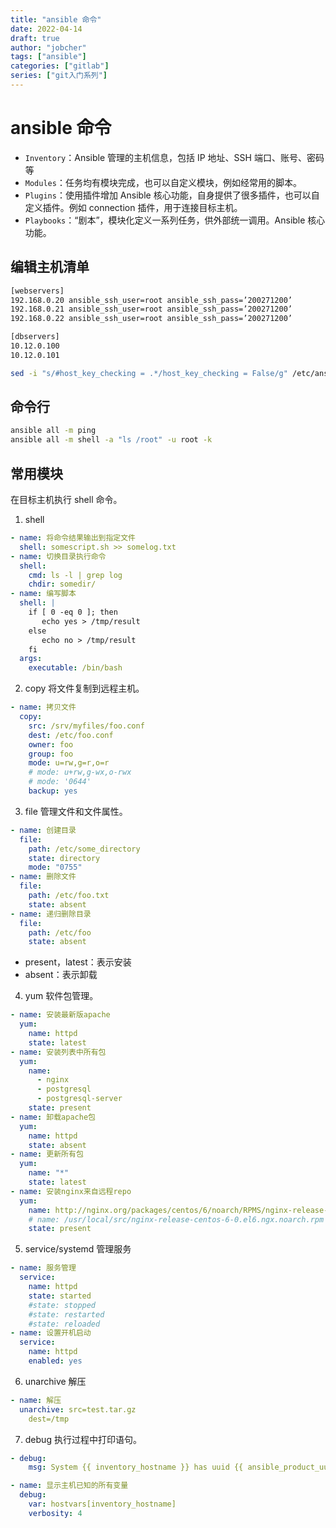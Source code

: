 ```yaml
---
title: "ansible 命令"
date: 2022-04-14
draft: true
author: "jobcher"
tags: ["ansible"]
categories: ["gitlab"]
series: ["git入门系列"]
---
```


# ansible 命令

- `Inventory`：Ansible 管理的主机信息，包括 IP 地址、SSH 端口、账号、密码等
- `Modules`：任务均有模块完成，也可以自定义模块，例如经常用的脚本。
- `Plugins`：使用插件增加 Ansible 核心功能，自身提供了很多插件，也可以自定义插件。例如 connection 插件，用于连接目标主机。
- `Playbooks`：“剧本”，模块化定义一系列任务，供外部统一调用。Ansible 核心功能。

## 编辑主机清单

```sh
[webservers]
192.168.0.20 ansible_ssh_user=root ansible_ssh_pass=’200271200’
192.168.0.21 ansible_ssh_user=root ansible_ssh_pass=’200271200’
192.168.0.22 ansible_ssh_user=root ansible_ssh_pass=’200271200’

[dbservers]
10.12.0.100
10.12.0.101
```

```sh
sed -i "s/#host_key_checking = .*/host_key_checking = False/g" /etc/ansible/ansible.cfg
```

## 命令行

```sh
ansible all -m ping
ansible all -m shell -a "ls /root" -u root -k
```

## 常用模块

在目标主机执行 shell 命令。

1. shell

```yml
- name: 将命令结果输出到指定文件
  shell: somescript.sh >> somelog.txt
- name: 切换目录执行命令
  shell:
    cmd: ls -l | grep log
    chdir: somedir/
- name: 编写脚本
  shell: |
    if [ 0 -eq 0 ]; then
       echo yes > /tmp/result
    else
       echo no > /tmp/result
    fi
  args:
    executable: /bin/bash
```

2. copy
   将文件复制到远程主机。

```yml
- name: 拷贝文件
  copy:
    src: /srv/myfiles/foo.conf
    dest: /etc/foo.conf
    owner: foo
    group: foo
    mode: u=rw,g=r,o=r
    # mode: u+rw,g-wx,o-rwx
    # mode: '0644'
    backup: yes
```

3. file
   管理文件和文件属性。

```yml
- name: 创建目录
  file:
    path: /etc/some_directory
    state: directory
    mode: "0755"
- name: 删除文件
  file:
    path: /etc/foo.txt
    state: absent
- name: 递归删除目录
  file:
    path: /etc/foo
    state: absent
```

- present，latest：表示安装
- absent：表示卸载

4. yum
   软件包管理。

```yml
- name: 安装最新版apache
  yum:
    name: httpd
    state: latest
- name: 安装列表中所有包
  yum:
    name:
      - nginx
      - postgresql
      - postgresql-server
    state: present
- name: 卸载apache包
  yum:
    name: httpd
    state: absent
- name: 更新所有包
  yum:
    name: "*"
    state: latest
- name: 安装nginx来自远程repo
  yum:
    name: http://nginx.org/packages/centos/6/noarch/RPMS/nginx-release-centos-6-0.el6.ngx.noarch.rpm
    # name: /usr/local/src/nginx-release-centos-6-0.el6.ngx.noarch.rpm
    state: present
```

5. service/systemd
   管理服务

```yml
- name: 服务管理
  service:
    name: httpd
    state: started
    #state: stopped
    #state: restarted
    #state: reloaded
- name: 设置开机启动
  service:
    name: httpd
    enabled: yes
```

6. unarchive
   解压

```yml
- name: 解压
  unarchive: src=test.tar.gz
    dest=/tmp
```

7. debug
   执行过程中打印语句。

```yml
- debug:
    msg: System {{ inventory_hostname }} has uuid {{ ansible_product_uuid }}

- name: 显示主机已知的所有变量
  debug:
    var: hostvars[inventory_hostname]
    verbosity: 4
```
